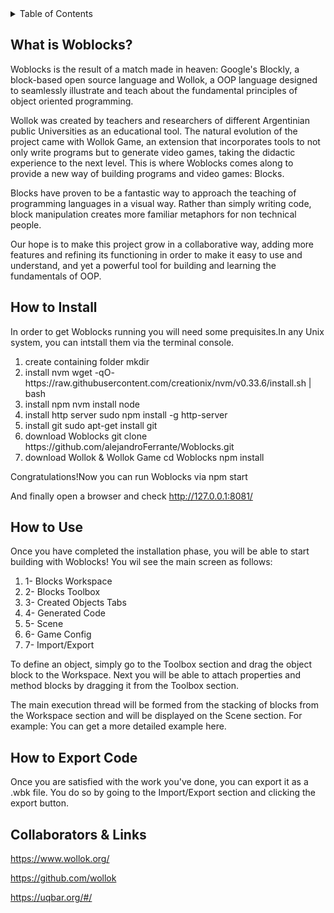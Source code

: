 <details>
  <summary>Table of Contents</summary>
  <ol>
    <li>
      <a href="#about-the-project">What is Woblocks</a>
    </li>
    <li>
      <a href="#getting-started">HOW TO INSTALL</a>
    </li>
    <li><a href="#usage">HOW TO USE</a></li>
    <li><a href="#roadmap">HOW TO EXPORT YOUR CODE</a></li>
    <li><a href="#contributing">COLLABORATORS & LINKS</a></li>
  </ol>
</details>

## What is Woblocks?

Woblocks is the result of a match made in heaven: Google's Blockly, a block-based open source language and Wollok, a OOP language designed to seamlessly illustrate and teach about the fundamental principles of object oriented programming.

Wollok was created by teachers and researchers of different Argentinian public Universities as an educational tool. The natural evolution of the project came with Wollok Game, an extension that incorporates tools to not only write programs but to generate video games, taking the didactic experience to the next level.
This is where Woblocks comes along to provide a new way of building programs and video games: Blocks.

Blocks have proven to be a fantastic way to approach the teaching of programming languages in a visual way. Rather than simply writing code, block manipulation creates more familiar metaphors for non technical people.

Our hope is to make this project grow in a collaborative way, adding more features and refining its functioning in order to make it easy to use and understand, and yet a powerful tool for building and learning the fundamentals of OOP. 

## How to Install

In order to get Woblocks running you will need some prequisites.In any Unix system, you can intstall them via the terminal console.

<ol>
    <li>
	create containing folder
    	mkdir <folder name>
    </li>
    <li>	    
	install nvm
	wget -qO- https://raw.githubusercontent.com/creationix/nvm/v0.33.6/install.sh | bash
    </li>
    <li>
	install npm
	nvm install node
   </li>
    <li>
	install http server
	sudo npm install -g http-server
    </li>
    <li>
	install git
	sudo apt-get install git
    </li>
    <li>
	download Woblocks
	git clone https://github.com/alejandroFerrante/Woblocks.git
    </li>
    <li>
	download Wollok & Wollok Game
	cd Woblocks
	npm install
    </li>
</ol>

Congratulations!Now you can run Woblocks via
  npm start

And finally open a browser and check http://127.0.0.1:8081/


## How to Use

Once you have completed the installation phase, you will be able to start building with Woblocks!
You wil see the main screen as follows:
<ol>
    <li>
1- Blocks Workspace
    </li>
    <li>
2- Blocks Toolbox
    </li>
    <li>
3- Created Objects Tabs
    </li>
    <li>
4- Generated Code
    </li>
    <li>
5- Scene
    </li>
    <li>
6- Game Config
    </li>
    <li>
7- Import/Export
    </li>
</ol>

To define an object, simply go to the Toolbox section and drag the object block to the Workspace.
Next you will be able to attach properties and method blocks by dragging it from the Toolbox section.

The main execution thread will be formed from the stacking of blocks from the Workspace section and will be displayed on the Scene section.
For example:
You can get a more detailed example here.
  
## How to Export Code

Once you are satisfied with the work you've done, you can export it as a .wbk file. You do so by going to the Import/Export section and clicking the export button.
  
## Collaborators & Links

https://www.wollok.org/

https://github.com/wollok

https://uqbar.org/#/
